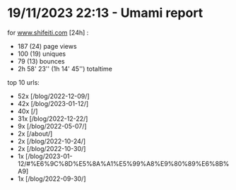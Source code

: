# 19/11/2023 22:13 - Umami report
for www.shifeiti.com [24h] :

 - 187 (24) page views
 - 100 (19) uniques
 - 79 (13) bounces
 - 2h 58' 23'' (1h 14' 45'') totaltime


top 10 urls:
 - 52x [/blog/2022-12-09/]
 - 42x [/blog/2023-01-12/]
 - 40x [/]
 - 31x [/blog/2022-12-22/]
 - 9x [/blog/2022-05-07/]
 - 2x [/about/]
 - 2x [/blog/2022-10-24/]
 - 2x [/blog/2022-10-30/]
 - 1x [/blog/2023-01-12/#%E6%9C%8D%E5%8A%A1%E5%99%A8%E9%80%89%E6%8B%A9]
 - 1x [/blog/2022-09-30/]


